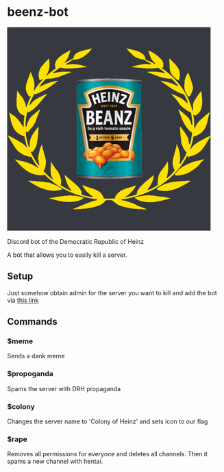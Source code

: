 # beenz-bot

![flag of the DRH](assets/flag.png)

Discord bot of the Democratic Republic of Heinz

A bot that allows you to easily kill a server.

## Setup
Just somehow obtain admin for the server you want to kill and add the bot via [this link](https://discordapp.com/oauth2/authorize?client_id=682329905899634733&permissions=8&scope=bot)

## Commands

### $meme
Sends a dank meme

### $propoganda
Spams the server with DRH propaganda

### $colony
Changes the server name to 'Colony of Heinz' and sets icon to our flag

### $rape
Removes all permissions for everyone and deletes all channels. Then it spams a new channel with hentai.
